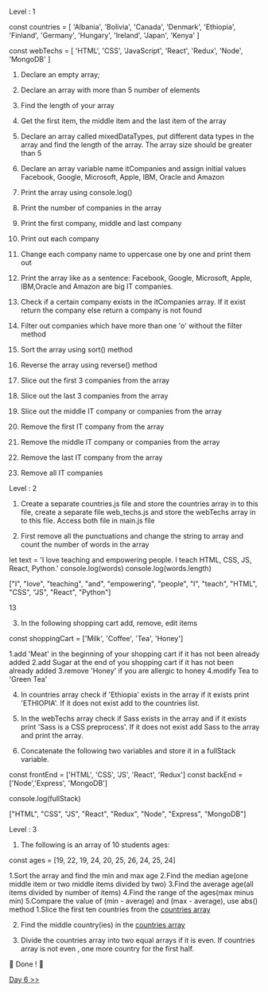 Level : 1

const countries = [
  'Albania',
  'Bolivia',
  'Canada',
  'Denmark',
  'Ethiopia',
  'Finland',
  'Germany',
  'Hungary',
  'Ireland',
  'Japan',
  'Kenya'
]

const webTechs = [
  'HTML',
  'CSS',
  'JavaScript',
  'React',
  'Redux',
  'Node',
  'MongoDB'
]

1. Declare an empty array;

2. Declare an array with more than 5 number of elements

3. Find the length of your array

4. Get the first item, the middle item and the last item of the array

5. Declare an array called mixedDataTypes, put different data types in the array and find the length of the array. The array size should be greater than 5

6. Declare an array variable name itCompanies and assign initial values Facebook, Google, Microsoft, Apple, IBM, Oracle and Amazon

7. Print the array using console.log()

8. Print the number of companies in the array

9. Print the first company, middle and last company

10. Print out each company

11. Change each company name to uppercase one by one and print them out

12. Print the array like as a sentence: Facebook, Google, Microsoft, Apple, IBM,Oracle and Amazon are big IT companies.

13. Check if a certain company exists in the itCompanies array. If it exist return the company else return a company is not found

14. Filter out companies which have more than one 'o' without the filter method

15. Sort the array using sort() method

16. Reverse the array using reverse() method

17. Slice out the first 3 companies from the array

18. Slice out the last 3 companies from the array

19. Slice out the middle IT company or companies from the array

20. Remove the first IT company from the array

21. Remove the middle IT company or companies from the array

22. Remove the last IT company from the array

23. Remove all IT companies


Level : 2

1. Create a separate countries.js file and store the countries array in to this file, create a separate file web_techs.js and store the webTechs array in to this file. Access both file in main.js file

2. First remove all the punctuations and change the string to array and count the number of words in the array

let text =
'I love teaching and empowering people. I teach HTML, CSS, JS, React, Python.'
console.log(words)
console.log(words.length)

["I", "love", "teaching", "and", "empowering", "people", "I", "teach", "HTML", "CSS", "JS", "React", "Python"]

13


3. In the following shopping cart add, remove, edit items

const shoppingCart = ['Milk', 'Coffee', 'Tea', 'Honey']

1.add 'Meat' in the beginning of your shopping cart if it has not been already added
2.add Sugar at the end of you shopping cart if it has not been already added
3.remove 'Honey' if you are allergic to honey
4.modify Tea to 'Green Tea'

4. In countries array check if 'Ethiopia' exists in the array if it exists print 'ETHIOPIA'. If it does not exist add to the countries list.

5. In the webTechs array check if Sass exists in the array and if it exists print 'Sass is a CSS preprocess'. If it does not exist add Sass to the array and print the array.

6. Concatenate the following two variables and store it in a fullStack variable.

const frontEnd = ['HTML', 'CSS', 'JS', 'React', 'Redux']
const backEnd = ['Node','Express', 'MongoDB']

console.log(fullStack)

["HTML", "CSS", "JS", "React", "Redux", "Node", "Express", "MongoDB"]


Level : 3

1. The following is an array of 10 students ages:

const ages = [19, 22, 19, 24, 20, 25, 26, 24, 25, 24]

1.Sort the array and find the min and max age
2.Find the median age(one middle item or two middle items divided by two)
3.Find the average age(all items divided by number of items)
4.Find the range of the ages(max minus min)
5.Compare the value of (min - average) and (max - average), use abs() method 1.Slice the first ten countries from the <a href="./Day5/day5.js">countries array</a>

2. Find the middle country(ies) in the <a href="./Day5/day5.js">countries array</a>

3. Divide the countries array into two equal arrays if it is even. If countries array is not even , one more country for the first half.

🎉 Done ! 🎉

[Day 6 >>](./Day6/Day6.md)